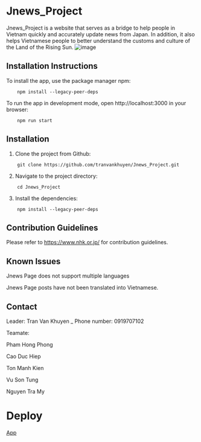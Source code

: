# Jnews_Project
Jnews_Project is a website that serves as a bridge to help people in Vietnam quickly and accurately update news from Japan. In addition, it also helps Vietnamese people to better understand the customs and culture of the Land of the Rising Sun.
![image](https://user-images.githubusercontent.com/111911502/223172677-994cb4e7-580a-446b-8e90-636bfa8f5b23.png)


## Installation Instructions
To install the app, use the package manager npm:
```
	npm install --legacy-peer-deps
```
To run the app in development mode, open http://localhost:3000 in your browser:
```
	npm run start
```
## Installation
1. Clone the project from Github:
```
	git clone https://github.com/tranvankhuyen/Jnews_Project.git
```
2. Navigate to the project directory:
```
	cd Jnews_Project
```
3. Install the dependencies:
```
	npm install --legacy-peer-deps
```
## Contribution Guidelines
   Please refer to https://www.nhk.or.jp/ for contribution guidelines.

## Known Issues
   Jnews Page does not support multiple languages
   
   Jnews Page posts have not been translated into Vietnamese.

## Contact
Leader: Tran Van Khuyen _ Phone number: 0919707102

Teamate:

Pham Hong Phong

Cao Duc Hiep

Ton Manh Kien

Vu Son Tung

Nguyen Tra My

# Deploy
[App](https://jnews-project-llbwdeqc1-tranvankhuyen.vercel.app/?fbclid=IwAR2_gQBcXzzWrJInbsA3c48TIB4bOUp9DhPJzq0GoSmPCK8dopMthdg5R5M)



